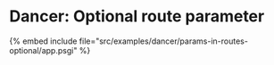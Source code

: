 # Dancer: Optional route parameter


{% embed include file="src/examples/dancer/params-in-routes-optional/app.psgi" %}
